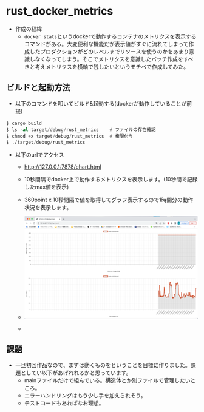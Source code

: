 # rust_docker_metrics

- 作成の経緯
  - `docker stats`というdockerで動作するコンテナのメトリクスを表示するコマンドがある。大変便利な機能だが表示値がすぐに流れてしまって作成したプロダクションがどのレベルまでリソースを使うのかをあまり意識しなくなってしまう。そこでメトリクスを意識したバッチ作成をすべきと考えメトリクスを横軸で残したいというモチベで作成してみた。

## ビルドと起動方法

- 以下のコマンドを叩いてビルド&起動する(dockerが動作していることが前提)

```asm
$ cargo build
$ ls -al target/debug/rust_metrics    # ファイルの存在確認
$ chmod +x target/debug/rust_metrics  # 権限付与
$ ./target/debug/rust_metrics      
```

- 以下のurlでアクセス
  - http://127.0.0.1:7878/chart.html
  - 10秒間隔でdocker上で動作するメトリクスを表示します。(10秒間で記録したmax値を表示)
  - 360point x 10秒間隔で値を取得してグラフ表示するので1時間分の動作状況を表示します。

  - ![img.png](img.png)
  - 

## 課題
  - 一旦初回作品なので、まずは動くものをということを目標に作りました。課題としてい以下があげれれるかと思っています。
    - mainファイルだけで組んでいる。構造体とか別ファイルで管理したいところ。
    - エラーハンドリングはもう少し手を加えられそう。
    - テストコードもあればなお理想。